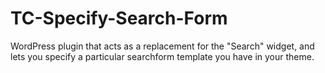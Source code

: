 TC-Specify-Search-Form
======================

WordPress plugin that acts as a replacement for the "Search" widget, and lets you specify a particular searchform template you have in your theme.